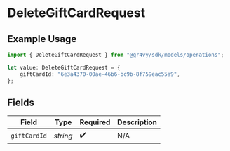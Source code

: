 # DeleteGiftCardRequest

## Example Usage

```typescript
import { DeleteGiftCardRequest } from "@gr4vy/sdk/models/operations";

let value: DeleteGiftCardRequest = {
    giftCardId: "6e3a4370-00ae-46b6-bc9b-8f759eac55a9",
};
```

## Fields

| Field              | Type               | Required           | Description        |
| ------------------ | ------------------ | ------------------ | ------------------ |
| `giftCardId`       | *string*           | :heavy_check_mark: | N/A                |